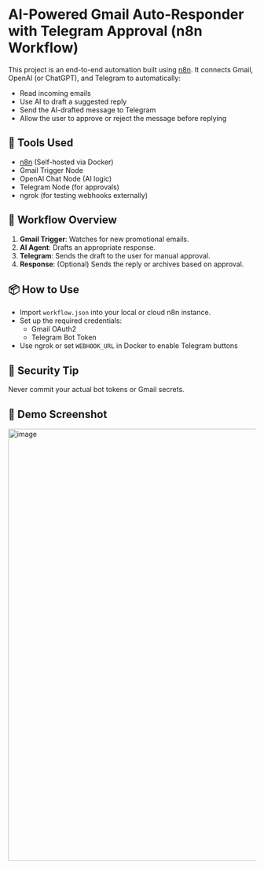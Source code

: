 # AI-Powered Gmail Auto-Responder with Telegram Approval (n8n Workflow)

This project is an end-to-end automation built using [n8n](https://n8n.io/). It connects Gmail, OpenAI (or ChatGPT), and Telegram to automatically:

- Read incoming emails
- Use AI to draft a suggested reply
- Send the AI-drafted message to Telegram
- Allow the user to approve or reject the message before replying

## 🔧 Tools Used

- [n8n](https://n8n.io/) (Self-hosted via Docker)
- Gmail Trigger Node
- OpenAI Chat Node (AI logic)
- Telegram Node (for approvals)
- ngrok (for testing webhooks externally)

## 🧠 Workflow Overview

1. **Gmail Trigger**: Watches for new promotional emails.
2. **AI Agent**: Drafts an appropriate response.
3. **Telegram**: Sends the draft to the user for manual approval.
4. **Response**: (Optional) Sends the reply or archives based on approval.

## 📦 How to Use

- Import `workflow.json` into your local or cloud n8n instance.
- Set up the required credentials:
  - Gmail OAuth2
  - Telegram Bot Token
- Use ngrok or set `WEBHOOK_URL` in Docker to enable Telegram buttons

## 🔐 Security Tip

Never commit your actual bot tokens or Gmail secrets.

## 📸 Demo Screenshot

<img width="1919" height="880" alt="image" src="https://github.com/user-attachments/assets/e8732922-f6ed-4672-a58d-7e64ab05ded9" />


